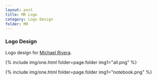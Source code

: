 ```yaml
---
layout: post
title: MR Logo
category: Logo Design
folder: MR
---
```

### Logo Design
Logo design for [Michael Rivera](https://mikeriv.com/ "Michael's Homepage").

{% include img/one.html
   folder=page.folder
   img1="all.png"  %}

   {% include img/one.html
      folder=page.folder
      img1="notebook.png"  %}
